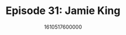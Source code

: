 ---
templateKey: podcast-episode
public: true
url: podcast/episode-31-jamie-king
title: " Episode 31: Jamie King "
description:  Go down the rabbit hole with Jamie King, Host of Steal this Show and Director of Steal this Film, a documentary on the movement against intellectual property. We take a deep dive into cancel culture, ongoing reality wars, and the consequences of disinformation. 
date: 1610517600000
featuredimage: /img/podcast/FTWRWebsite_JamieKing.jpg
socialimage: https://www.orchid.com/assets/img/podcast/FTWRSocial_JamieKing.png
platformurls:
 - https://podcasts.apple.com/us/podcast/disinformation-and-the-cancel-culture-with-jamie-king/id1516705670?i=1000505237122
 - https://open.spotify.com/episode/7yWIi9CPblv08YEaaRBDO9
 - https://www.stitcher.com/show/follow-the-white-rabbit/episode/disinformation-and-the-cancel-culture-with-jamie-king-80811470
 - https://castbox.fm/episode/Disinformation-and-the-Cancel-Culture-with-Jamie-King-id2954358-id344552611
 - https://www.deezer.com/us/episode/271327932
 - https://www.podbean.com/media/share/dir-w99m6-cbe0db3
 - https://tunein.com/podcasts/Technology-Podcasts/Follow-the-White-Rabbit-p1330281/?topicId=160049215
---